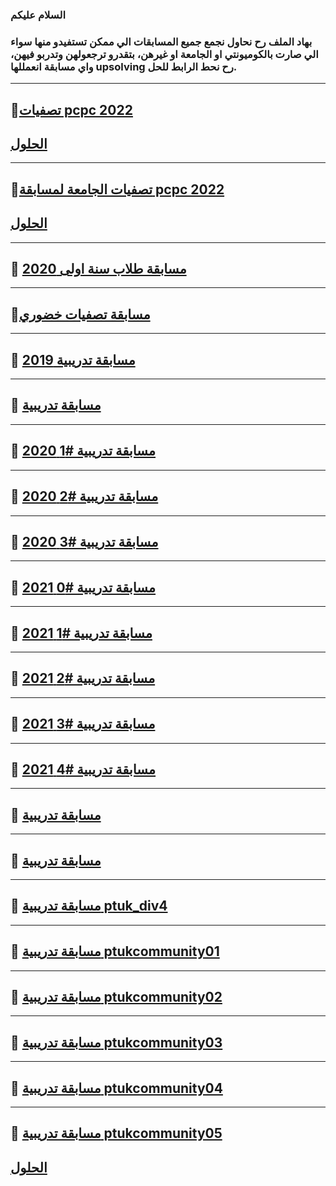 ### السلام عليكم 
### بهاد الملف رح نحاول نجمع جميع المسابقات الي ممكن تستفيدو منها سواء الي صارت بالكوميونتي او الجامعة او غيرهن، بتقدرو ترجعولهن وتدربو فيهن، واي مسابقة انعمللها upsolving رح نحط الرابط للحل.

_______________________________________________________________________________________________________________________________________________________________________

## 🔹[تصفيات pcpc 2022](https://drive.google.com/file/d/1tx4K4ydlPNm9qGrY8PvjIMm8jh8P6bPK/view?fbclid=IwAR3PYlpTUTGP6plLnzNhBKZRWIul8uXF-zgJAn_s7KoNnoR3PnbLI1TwjXU)

## [الحلول](https://github.com/PTUKCPCommunity/Contests/blob/main/Solutions/PCPC22'.md)

_______________________________________________________________________________________________________________________________________________________________________
## 🔹[تصفيات الجامعة لمسابقة pcpc 2022](https://codeforces.com/contests/400626)

## [الحلول](https://github.com/PTUKCPCommunity/Contests/blob/main/Solutions/ptukpcpc22'.md)
_______________________________________________________________________________________________________________________________________________________________________


## 🔹 [مسابقة طلاب سنة اولى 2020](https://www.hackerrank.com/contests/newcomers2020/challenges/filters/page:1)

_______________________________________________________________________________________________________________________________________________________________________

## 🔹[مسابقة تصفيات خضوري](https://www.vjudge.net/contest/485684)

_______________________________________________________________________________________________________________________________________________________________________

## 🔹 [مسابقة تدريبية 2019](https://www.hackerrank.com/contests/tornado-2019/challenges)

_______________________________________________________________________________________________________________________________________________________________________

## 🔹 [مسابقة تدريبية](https://www.hackerrank.com/contests/reg-contest/challenges)

_______________________________________________________________________________________________________________________________________________________________________

## 🔹 [مسابقة تدريبية #1 2020](https://www.hackerrank.com/contests/first-contest-1603957043/challenges)

_______________________________________________________________________________________________________________________________________________________________________

## 🔹 [مسابقة تدريبية #2 2020](https://www.hackerrank.com/contests/contest-002/challenges)

_______________________________________________________________________________________________________________________________________________________________________

## 🔹 [مسابقة تدريبية #3 2020](https://www.hackerrank.com/contests/ptukcontest003/challenges)

_______________________________________________________________________________________________________________________________________________________________________

## 🔹 [مسابقة تدريبية #0 2021](https://www.hackerrank.com/contests/ptuk-2021/challenges)

_______________________________________________________________________________________________________________________________________________________________________

## 🔹 [مسابقة تدريبية #1 2021](https://www.hackerrank.com/contests/ptuk-2021-01/challenges)

_______________________________________________________________________________________________________________________________________________________________________

## 🔹 [مسابقة تدريبية #2 2021](https://www.hackerrank.com/contests/ptuk-2021-02/challenges)

_______________________________________________________________________________________________________________________________________________________________________

## 🔹 [مسابقة تدريبية #3 2021](https://www.hackerrank.com/contests/ptuk2021-03/challenges)

_______________________________________________________________________________________________________________________________________________________________________

## 🔹 [مسابقة تدريبية #4 2021](https://www.hackerrank.com/contests/ptuk-2021-04/challenges)

_______________________________________________________________________________________________________________________________________________________________________

## 🔹 [مسابقة تدريبية](https://vjudge.net/contest/488652)

_______________________________________________________________________________________________________________________________________________________________________

## 🔹 [مسابقة تدريبية](https://www.hackerrank.com/contests/java-programmers/)

_______________________________________________________________________________________________________________________________________________________________________

## 🔹 [مسابقة تدريبية ptuk_div4](https://www.hackerrank.com/ptuk-div4-1)

_______________________________________________________________________________________________________________________________________________________________________

## 🔹 [مسابقة تدريبية ptukcommunity01](https://www.hackerrank.com/ptukcommunity01)

_______________________________________________________________________________________________________________________________________________________________________

## 🔹 [مسابقة تدريبية ptukcommunity02](https://www.hackerrank.com/ptukcommunity02)

_______________________________________________________________________________________________________________________________________________________________________

## 🔹 [مسابقة تدريبية ptukcommunity03](https://www.hackerrank.com/ptukcommunity03)

_______________________________________________________________________________________________________________________________________________________________________

## 🔹 [مسابقة تدريبية ptukcommunity04](https://www.hackerrank.com/ptukcommunity04)

_______________________________________________________________________________________________________________________________________________________________________

## 🔹 [مسابقة تدريبية ptukcommunity05](https://www.hackerrank.com/ptukcommunity05)

## [الحلول](https://github.com/PTUKCPCommunity/Contests/blob/main/Solutions/PTUKCommunity05.md)
